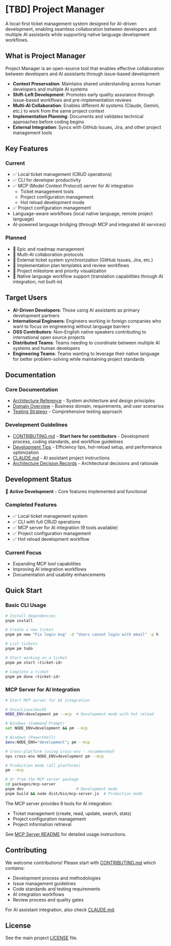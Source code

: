 # [TBD] Project Manager

A local-first ticket management system designed for AI-driven development, enabling seamless collaboration between developers and multiple AI assistants while supporting native language development workflows.

## What is Project Manager

Project Manager is an open-source tool that enables effective collaboration between developers and AI assistants through issue-based development:

- **Context Preservation**: Maintains shared understanding across human developers and multiple AI systems
- **Shift-Left Development**: Promotes early quality assurance through issue-based workflows and pre-implementation reviews
- **Multi-AI Collaboration**: Enables different AI systems (Claude, Gemini, etc.) to work from the same project context
- **Implementation Planning**: Documents and validates technical approaches before coding begins
- **External Integration**: Syncs with GitHub Issues, Jira, and other project management tools

## Key Features

### Current

- ✅ Local ticket management (CRUD operations)
- ✅ CLI for developer productivity
- ✅ MCP (Model Context Protocol) server for AI integration
  - Ticket management tools
  - Project configuration management
  - Hot reload development mode
- ✅ Project configuration management
- Language-aware workflows (local native language, remote project language)
- AI-powered language bridging (through MCP and integrated AI services)

### Planned

- 🔄 Epic and roadmap management
- 🔄 Multi-AI collaboration protocols
- 🔄 External ticket system synchronization (GitHub Issues, Jira, etc.)
- 🔄 Implementation plan templates and review workflows
- 🔄 Project milestone and priority visualization
- 🔄 Native language workflow support (translation capabilities through AI integration, not built-in)

## Target Users

- **AI-Driven Developers**: Those using AI assistants as primary development partners
- **International Engineers**: Engineers working in foreign companies who want to focus on engineering without language barriers
- **OSS Contributors**: Non-English native speakers contributing to international open source projects
- **Distributed Teams**: Teams needing to coordinate between multiple AI systems and human developers
- **Engineering Teams**: Teams wanting to leverage their native language for better problem-solving while maintaining project standards

## Documentation

### Core Documentation

- [Architecture Reference](./docs/reference/architecture.md) - System architecture and design principles
- [Domain Overview](./docs/explanation/domain-overview.md) - Business domain, requirements, and user scenarios
- [Testing Strategy](./docs/guides/testing-strategy.md) - Comprehensive testing approach

### Development Guidelines

- [CONTRIBUTING.md](./CONTRIBUTING.md) - **Start here for contributors** - Development process, coding standards, and workflow guidelines
- [Development Tips](./docs/guides/development-tips.md) - Efficiency tips, hot-reload setup, and performance optimization
- [CLAUDE.md](./CLAUDE.md) - AI assistant project instructions
- [Architecture Decision Records](./docs/explanation/adr/README.md) - Architectural decisions and rationale

## Development Status

🔨 **Active Development** - Core features implemented and functional

### Completed Features

- ✅ Local ticket management system
- ✅ CLI with full CRUD operations
- ✅ MCP server for AI integration (9 tools available)
- ✅ Project configuration management
- ✅ Hot reload development workflow

### Current Focus

- Expanding MCP tool capabilities
- Improving AI integration workflows
- Documentation and usability enhancements

## Quick Start

### Basic CLI Usage

```bash
# Install dependencies
pnpm install

# Create a new ticket
pnpm pm new "Fix login bug" -d "Users cannot login with email" -p h

# List tickets
pnpm pm todo

# Start working on a ticket
pnpm pm start <ticket-id>

# Complete a ticket
pnpm pm done <ticket-id>
```

### MCP Server for AI Integration

```bash
# Start MCP server for AI integration

# Unix/Linux/macOS
NODE_ENV=development pm --mcp  # Development mode with hot reload

# Windows (Command Prompt)
set NODE_ENV=development && pm --mcp

# Windows (PowerShell)
$env:NODE_ENV="development"; pm --mcp

# Cross-platform (using cross-env - recommended)
npx cross-env NODE_ENV=development pm --mcp

# Production mode (all platforms)
pm --mcp

# Or from the MCP server package
cd packages/mcp-server
pnpm dev                       # Development mode
pnpm build && node dist/bin/mcp-server.js  # Production mode
```

The MCP server provides 9 tools for AI integration:

- Ticket management (create, read, update, search, stats)
- Project configuration management
- Project information retrieval

See [MCP Server README](./packages/mcp-server/README.md) for detailed usage instructions.

## Contributing

We welcome contributions! Please start with [CONTRIBUTING.md](./CONTRIBUTING.md) which contains:

- Development process and methodologies
- Issue management guidelines
- Code standards and testing requirements
- AI integration workflows
- Review process and quality gates

For AI assistant integration, also check [CLAUDE.md](./CLAUDE.md).

## License

See the main project [LICENSE](https://github.com/kamiazya/project-manager/blob/main/LICENSE) file.
